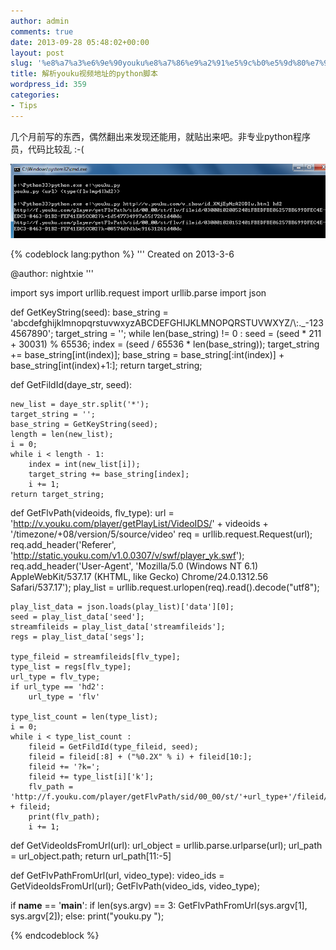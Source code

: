 ```yaml
---
author: admin
comments: true
date: 2013-09-28 05:48:02+00:00
layout: post
slug: '%e8%a7%a3%e6%9e%90youku%e8%a7%86%e9%a2%91%e5%9c%b0%e5%9d%80%e7%9a%84python%e8%84%9a%e6%9c%ac'
title: 解析youku视频地址的python脚本
wordpress_id: 359
categories:
- Tips
---
```


几个月前写的东西，偶然翻出来发现还能用，就贴出来吧。非专业python程序员，代码比较乱 :-(

[![20130928134507](/uploads/2013/09/20130928134507.png)](/uploads/2013/09/20130928134507.png)



{% codeblock lang:python %}
'''
Created on 2013-3-6

@author: nightxie
'''

import sys
import urllib.request
import urllib.parse
import json

def GetKeyString(seed):
    base_string = 'abcdefghijklmnopqrstuvwxyzABCDEFGHIJKLMNOPQRSTUVWXYZ/\\:._-1234567890';
    target_string = '';
    while len(base_string) != 0 :
        seed = (seed * 211 + 30031) % 65536;
        index = (seed / 65536 * len(base_string));
        target_string += base_string[int(index)];
        base_string = base_string[:int(index)] + base_string[int(index)+1:];
    return target_string;

def GetFildId(daye_str, seed):

    new_list = daye_str.split('*');
    target_string = '';
    base_string = GetKeyString(seed);
    length = len(new_list);
    i = 0;
    while i < length - 1:
        index = int(new_list[i]);
        target_string += base_string[index];
        i += 1;
    return target_string;

def GetFlvPath(videoids, flv_type):
    url = 'http://v.youku.com/player/getPlayList/VideoIDS/' + videoids + '/timezone/+08/version/5/source/video'
    req = urllib.request.Request(url);
    req.add_header('Referer', 'http://static.youku.com/v1.0.0307/v/swf/player_yk.swf');
    req.add_header('User-Agent', 'Mozilla/5.0 (Windows NT 6.1) AppleWebKit/537.17 (KHTML, like Gecko) Chrome/24.0.1312.56 Safari/537.17');
    play_list = urllib.request.urlopen(req).read().decode("utf8");
   
    play_list_data = json.loads(play_list)['data'][0];
    seed = play_list_data['seed'];
    streamfileids = play_list_data['streamfileids'];
    regs = play_list_data['segs'];
    
    type_fileid = streamfileids[flv_type];
    type_list = regs[flv_type];
    url_type = flv_type;
    if url_type == 'hd2':
        url_type = 'flv'
    
    type_list_count = len(type_list);
    i = 0;
    while i < type_list_count :
        fileid = GetFildId(type_fileid, seed);
        fileid = fileid[:8] + ("%0.2X" % i) + fileid[10:];
        fileid += '?k=';
        fileid += type_list[i]['k'];
        flv_path = 'http://f.youku.com/player/getFlvPath/sid/00_00/st/'+url_type+'/fileid/' + fileid;
        print(flv_path);
        i += 1;
        
def GetVideoIdsFromUrl(url):
    url_object = urllib.parse.urlparse(url);
    url_path = url_object.path;
    return url_path[11:-5]

def GetFlvPathFromUrl(url, video_type):
    video_ids = GetVideoIdsFromUrl(url);
    GetFlvPath(video_ids, video_type);

if __name__ == '__main__':
    if len(sys.argv) == 3:
        GetFlvPathFromUrl(sys.argv[1], sys.argv[2]);
    else:
        print("youku.py  ");
   

{% endcodeblock %}
